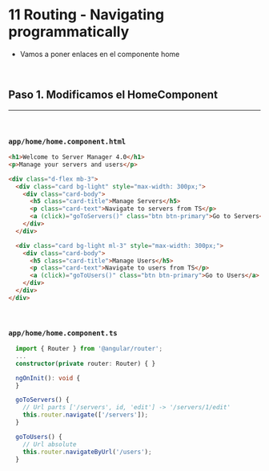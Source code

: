 # 11 Routing - Navigating programmatically

- Vamos a poner enlaces en el componente home
<br>

## Paso 1. Modificamos el HomeComponent
---
<br>

### `app/home/home.component.html`
``` html
<h1>Welcome to Server Manager 4.0</h1>
<p>Manage your servers and users</p>

<div class="d-flex mb-3">
  <div class="card bg-light" style="max-width: 300px;">
    <div class="card-body">
      <h5 class="card-title">Manage Servers</h5>
      <p class="card-text">Navigate to servers from TS</p>
      <a (click)="goToServers()" class="btn btn-primary">Go to Servers</a>
    </div>
  </div>

  <div class="card bg-light ml-3" style="max-width: 300px;">
    <div class="card-body">
      <h5 class="card-title">Manage Users</h5>
      <p class="card-text">Navigate to users from TS</p>
      <a (click)="goToUsers()" class="btn btn-primary">Go to Users</a>
    </div>
  </div>
</div>
```
<br>

### `app/home/home.component.ts`
``` ts
  import { Router } from '@angular/router';
  ...
  constructor(private router: Router) { }

  ngOnInit(): void {
  }

  goToServers() {
    // Url parts ['/servers', id, 'edit'] -> '/servers/1/edit'
    this.router.navigate(['/servers']);
  }

  goToUsers() {
    // Url absolute
    this.router.navigateByUrl('/users');
  }
```